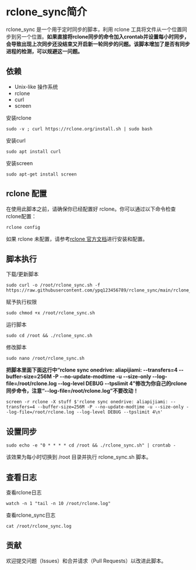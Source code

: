 # rclone_sync简介

rclone_sync 是一个用于定时同步的脚本，利用 rclone 工具将文件从一个位置同步到另一个位置。**如果直接将rclone同步的命令加入crontab并设置每小时同步，会导致出现上次同步还没结束又开启新一轮同步的问题。该脚本增加了是否有同步进程的检测，可以规避这一问题。**

## 依赖
- Unix-like 操作系统
- rclone
- curl
- screen

安装rclone
```
sudo -v ; curl https://rclone.org/install.sh | sudo bash
```
安装curl
```
sudo apt install curl
```
安装screen
```
sudo apt-get install screen
```
## rclone 配置
在使用此脚本之前，请确保你已经配置好 rclone。你可以通过以下命令检查 rclone配置：  
```
rclone config
```  
如果 rclone 未配置，请参考[rclone 官方文档](https://rclone.org/docs/)进行安装和配置。  

## 脚本执行
下载/更新脚本
```
sudo curl -o /root/rclone_sync.sh -f https://raw.githubusercontent.com/ypq123456789/rclone_sync/main/rclone_sync.sh
```
赋予执行权限
```
sudo chmod +x /root/rclone_sync.sh
```
运行脚本
```
sudo cd /root && ./rclone_sync.sh
```
修改脚本
```
sudo nano /root/rclone_sync.sh
```
**把脚本里面下面这行中“rclone sync onedrive: aliapijiami: --transfers=4 --buffer-size=256M -P --no-update-modtime -u --size-only --log-file=/root/rclone.log --log-level DEBUG --tpslimit 4”修改为你自己的rclone同步命令，注意“--log-file=/root/rclone.log”不要改动！**
```
screen -r rclone -X stuff $'rclone sync onedrive: aliapijiami: --transfers=4 --buffer-size=256M -P --no-update-modtime -u --size-only --log-file=/root/rclone.log --log-level DEBUG --tpslimit 4\n'
```
## 设置同步
```
sudo echo -e "0 * * * * cd /root && ./rclone_sync.sh" | crontab -
```
该效果为每小时切换到 /root 目录并执行 rclone_sync.sh 脚本。

## 查看日志
查看rclone日志
```
watch -n 1 "tail -n 10 /root/rclone.log"
```

查看rclone_sync日志
```
cat /root/rclone_sync.log
```

## 贡献
欢迎提交问题（Issues）和合并请求（Pull Requests）以改进此脚本。
